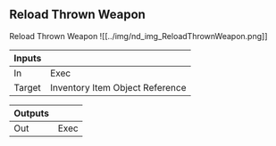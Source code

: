 ## Reload Thrown Weapon
Reload Thrown Weapon
![[../img/nd_img_ReloadThrownWeapon.png]]

|Inputs||
|--|--|
| In | Exec |
| Target | Inventory Item Object Reference |

|Outputs||
|--|--|
| Out | Exec |
